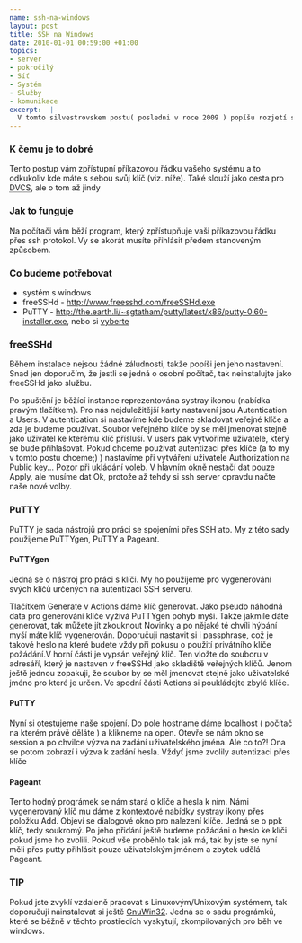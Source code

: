 ```yaml
--- 
name: ssh-na-windows
layout: post
title: SSH na Windows
date: 2010-01-01 00:59:00 +01:00
topics: 
- server
- pokročilý
- Síť
- Systém
- Služby
- komunikace
excerpt:  |-
  V tomto silvestrovskem postu( posledni v roce 2009 ) popíšu rozjetí ssh na windows s autentizaci přes klíče.
---
```


### K čemu je to dobré

Tento postup vám zpřístupní příkazovou řádku vašeho systému a to odkukoliv kde máte s sebou svůj klíč (viz. níže). Také slouží jako cesta pro <abbr title="Distributed Version Controll System">DVCS</abbr>, ale o tom až jindy


### Jak to funguje

Na počítači vám běží program, který zpřístupňuje vaši příkazovou řádku přes ssh protokol. Vy se akorát musíte přihlásit předem stanoveným způsobem.


### Co budeme potřebovat

-  systém s windows
-  freeSSHd - <a href="http://www.freesshd.com/freeSSHd.exe">http://www.freesshd.com/freeSSHd.exe</a>
-  PuTTY - <a href="http://the.earth.li/~sgtatham/putty/latest/x86/putty-0.60-installer.exe">http://the.earth.li/~sgtatham/putty/latest/x86/putty-0.60-installer.exe</a>, nebo si <a href="http://www.chiark.greenend.org.uk/~sgtatham/putty/download.html">vyberte</a>

### freeSSHd

Během instalace nejsou žádné záludnosti, takže popíši jen jeho nastavení. Snad jen doporučím, že jestli se jedná o osobní počítač, tak neinstalujte jako freeSSHd jako službu.

Po spuštění je běžící instance reprezentována systray ikonou (nabídka pravým tlačítkem). Pro nás nejduležitější karty nastavení jsou Autentication a Users. V autentication si nastavíme kde budeme skladovat veřejné klíče a zda je budeme používat. Soubor veřejného klíče by se měl jmenovat stejně jako uživatel ke kterému klíč přísluší. V users pak vytvoříme uživatele, který se bude přihlašovat. Pokud chceme používat autentizaci přes klíče (a to my v tomto postu chceme;) ) nastavíme při vytváření uživatele Authorization na Public key... Pozor při ukládání voleb. V hlavním okně nestačí dat pouze Apply, ale musíme dat Ok, protože až tehdy si ssh server opravdu načte naše nové volby.

### PuTTY

PuTTY je sada nástrojů pro práci se spojeními přes SSH atp. My z této sady použijeme PuTTYgen, PuTTY a Pageant.

#### PuTTYgen

Jedná se o nástroj pro práci s klíči. My ho použijeme pro vygenerování svých klíčů určených na autentizaci SSH serveru.

Tlačítkem Generate v Actions dáme klíč generovat. Jako pseudo náhodná data pro generování klíče vyžívá PuTTYgen pohyb myši. Takže jakmile dáte generovat, tak můžete jít zkouknout Novinky a po nějaké té chvíli hýbání myší máte klíč vygenerován. Doporučuji nastavit si i passphrase, což je takové heslo na které budete vždy při pokusu o použití privátního klíče požádání.V horní části je vypsán veřejný klič. Ten vložte do souboru v adresáří, který je nastaven v freeSSHd jako skladiště veřejných klíčů. Jenom ještě jednou zopakuji, že soubor by se měl jmenovat stejně jako uživatelské jméno pro které je určen. Ve spodní části Actions si poukládejte zbylé klíče.

#### PuTTY

Nyní si otestujeme naše spojení. Do pole hostname dáme localhost ( počítač na kterém právě děláte ) a klikneme na open. Otevře se nám okno se session a po chvilce výzva na zadání uživatelského jména. Ale co to?! Ona se potom zobrazí i výzva k zadání hesla. Vždyť jsme zvolily autentizaci přes klíče

#### Pageant

Tento hodný prográmek se nám stará o klíče a hesla k nim. Námi vygenerovaný klíč mu dáme z kontextové nabídky systray ikony přes položku Add. Objeví se dialogové okno pro nalezení klíče. Jedná se o ppk klíč, tedy soukromý. Po jeho přidání ještě budeme požádáni o heslo ke klíči pokud jsme ho zvolili. Pokud vše proběhlo tak jak má, tak by jste se nyní měli přes putty přihlásit pouze uživatelským jménem a zbytek udělá Pageant.

### TIP

Pokud jste zvyklí vzdaleně pracovat s Linuxovým/Unixovým systémem, tak doporučuji nainstalovat si ještě <a href="http://gnuwin32.sourceforge.net/">GnuWin32</a>. Jedná se o sadu prográmků, které se běžně v těchto prostředích vyskytují, zkompilovaných pro běh ve windows.
